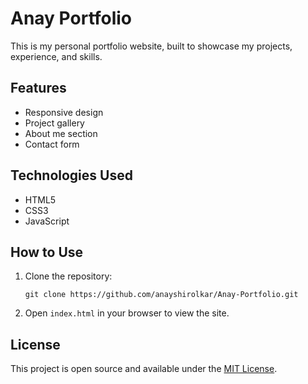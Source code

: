 # Anay Portfolio

This is my personal portfolio website, built to showcase my projects, experience, and skills.

## Features

- Responsive design
- Project gallery
- About me section
- Contact form

## Technologies Used

- HTML5
- CSS3
- JavaScript

## How to Use

1. Clone the repository:
   ```
   git clone https://github.com/anayshirolkar/Anay-Portfolio.git
   ```
2. Open `index.html` in your browser to view the site.

## License

This project is open source and available under the [MIT License](LICENSE).

